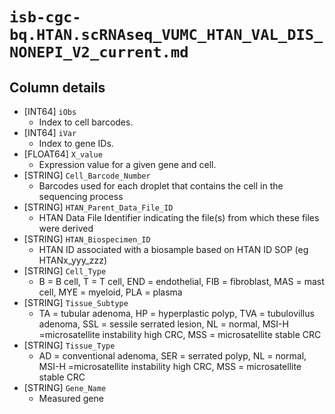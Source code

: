 # `isb-cgc-bq.HTAN.scRNAseq_VUMC_HTAN_VAL_DIS_NONEPI_V2_current.md`

## Column details

* [INT64]    `iObs`
  - Index to cell barcodes.
* [INT64]    `iVar`
  - Index to gene IDs.
* [FLOAT64]    `X_value`
  - Expression value for a given gene and cell.
* [STRING]    `Cell_Barcode_Number`
  - Barcodes used for each droplet that contains the cell in the sequencing process
* [STRING]    `HTAN_Parent_Data_File_ID`
  - HTAN Data File Identifier indicating the file(s) from which these files were derived
* [STRING]    `HTAN_Biospecimen_ID`
  - HTAN ID associated with a biosample based on HTAN ID SOP (eg HTANx_yyy_zzz)
* [STRING]    `Cell_Type`
  - B = B cell, T = T cell, END = endothelial, FIB = fibroblast, MAS = mast cell, MYE = myeloid, PLA = plasma
* [STRING]    `Tissue_Subtype`
  - TA = tubular adenoma, HP = hyperplastic polyp, TVA = tubulovillus adenoma, SSL = sessile serrated lesion, NL = normal, MSI-H =microsatellite instability high CRC, MSS = microsatellite stable CRC
* [STRING]    `Tissue_Type`
  - AD = conventional adenoma, SER = serrated polyp, NL = normal, MSI-H =microsatellite instability high CRC, MSS = microsatellite stable CRC
* [STRING]    `Gene_Name`
  - Measured gene

